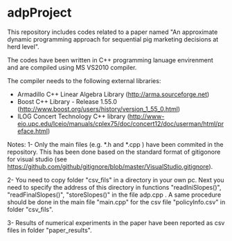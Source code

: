 # adpProject
This repository includes codes related to a paper named "An approximate dynamic programming approach for sequential pig marketing decisions at herd level". 

The codes have been written in C++ programming lanuage envirenment and are compiled using MS VS2010 compiler. 

The compiler needs to the following external libraries: 
- Armadillo C++ Linear Algebra Library (http://arma.sourceforge.net)
- Boost C++ Library - Release 1.55.0 (http://www.boost.org/users/history/version_1_55_0.html)
- ILOG Concert Technology C++ library (http://www-eio.upc.edu/lceio/manuals/cplex75/doc/concert12/doc/userman/html/preface.html)

Notes: 
1- Only the main files (e.g. *.h and *.cpp ) have been commited in the repository. This has been done based on the standard format of gitigonore for visual studio (see https://github.com/github/gitignore/blob/master/VisualStudio.gitignore).

2- You need to copy folder "csv_fils" in a directory in your own pc. Next you need to specify the address of this directory in functions "readIniSlopes()", "readFinalSlopes()", "storeSlopes()"  in the file adp.cpp .
A same procedure should be done in the main file "main.cpp" for the csv file "policyInfo.csv" in folder "csv_fils". 

3- Results of numerical experiments in the paper have been reported as csv files in folder "paper_results".
